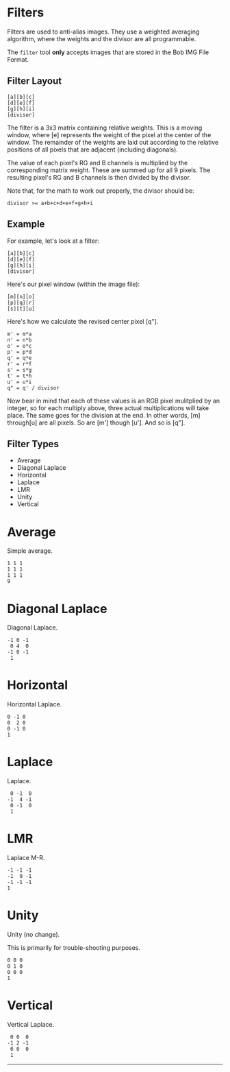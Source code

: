 <link rel="stylesheet" href="../assets/help.css"/>

# Filters

Filters are used to anti-alias images. They use a
weighted averaging algorithm, where the weights
and the divisor are all programmable.

The `filter` tool **only** accepts images that are stored in the Bob IMG File Format.

## Filter Layout

```
[a][b][c]
[d][e][f]
[g][h][i]
[divisor]
```

The filter is a 3x3 matrix containing relative weights.
This is a moving window, where [e] represents the weight of the
pixel at the center of the window. The remainder of the weights
are laid out according to the relative positions of all
pixels that are adjacent (including diagonals).

The value of each pixel's RG and B channels is multiplied
by the corresponding matrix weight. These are summed up for
all 9 pixels. The resulting pixel's RG and B channels is then
divided by the divisor.

Note that, for the math to work out properly, the divisor
should be:

```
divisor >= a+b+c+d+e+f+g+h+i
```

## Example

For example, let's look at a filter:

```
[a][b][c]
[d][e][f]
[g][h][i]
[divisor]
```
Here's our pixel window (within the image file):

```
[m][n][o]
[p][q][r]
[s][t][u]
```

Here's how we calculate the revised center pixel [q"].

```
m' = m*a
n' = n*b
o' = o*c
p' = p*d
q' = q*e
r' = r*f
s' = s*g
t' = t*h
u' = u*i
q" = q' / divisor
```

Now bear in mind that each of these values is an RGB pixel
mulitplied by an integer, so for each multiply above, three actual multiplications will take place. The same goes for the division at 
the end. In other words, [m] through[u] are all pixels. So are [m'] though [u']. And so is [q"].

## Filter Types

* Average
* Diagonal Laplace
* Horizontal
* Laplace
* LMR
* Unity
* Vertical

# Average

Simple average.

```
1 1 1
1 1 1
1 1 1
9
```

# Diagonal Laplace

Diagonal Laplace.

```
-1 0 -1
 0 4  0
-1 0 -1
 1
```

# Horizontal

Horizontal Laplace.

```
0 -1 0
0  2 0
0 -1 0
1
```

# Laplace

Laplace.

```
 0 -1  0
-1  4 -1
 0 -1  0
 1
```

# LMR

Laplace M-R.

```
-1 -1 -1
-1  9 -1
-1 -1 -1
1
```

# Unity

Unity (no change).

This is primarily for trouble-shooting purposes.

```
0 0 0
0 1 0
0 0 0
1
```

# Vertical

Vertical Laplace.

```
 0 0  0
-1 2 -1
 0 0  0
 1
```

---
